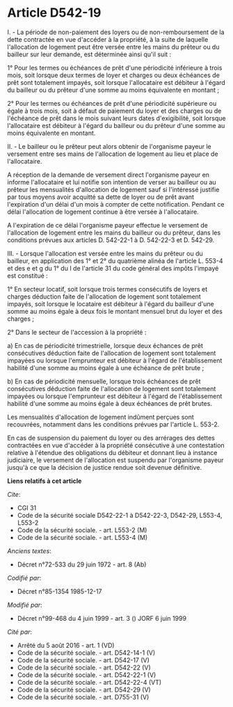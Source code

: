 # Article D542-19

I. - La période de non-paiement des loyers ou de non-remboursement de la dette contractée en vue d'accéder à la propriété, à
la suite de laquelle l'allocation de logement peut être versée entre les mains du prêteur ou du bailleur sur leur demande,
est déterminée ainsi qu'il suit :

1° Pour les termes ou échéances de prêt d'une périodicité inférieure à trois mois, soit lorsque deux termes de loyer et
charges ou deux échéances de prêt sont totalement impayés, soit lorsque l'allocataire est débiteur à l'égard du bailleur ou
du prêteur d'une somme au moins équivalente en montant ;

2° Pour les termes ou échéances de prêt d'une périodicité supérieure ou égale à trois mois, soit à défaut de paiement du
loyer et des charges ou de l'échéance de prêt dans le mois suivant leurs dates d'exigibilité, soit lorsque l'allocataire est
débiteur à l'égard du bailleur ou du prêteur d'une somme au moins équivalente en montant.

II. - Le bailleur ou le prêteur peut alors obtenir de l'organisme payeur le versement entre ses mains de l'allocation de
logement au lieu et place de l'allocataire.

A réception de la demande de versement direct l'organisme payeur en informe l'allocataire et lui notifie son intention de
verser au bailleur ou au prêteur les mensualités d'allocation de logement sauf si l'intéressé justifie par tous moyens avoir
acquitté sa dette de loyer ou de prêt avant l'expiration d'un délai d'un mois à compter de cette notification. Pendant ce
délai l'allocation de logement continue à être versée à l'allocataire.

A l'expiration de ce délai l'organisme payeur effectue le versement de l'allocation de logement entre les mains du bailleur
ou du prêteur, dans les conditions prévues aux articles D. 542-22-1 à D. 542-22-3 et D. 542-29.

III. - Lorsque l'allocation est versée entre les mains du prêteur ou du bailleur, en application des 1° et 2° du quatrième
alinéa de l'article L. 553-4 et des e et g du 1° du I de l'article 31 du code général des impôts l'impayé est constitué :

1° En secteur locatif, soit lorsque trois termes consécutifs de loyers et charges déduction faite de l'allocation de logement
sont totalement impayés, soit lorsque le locataire est débiteur à l'égard du bailleur d'une somme au moins égale à deux fois
le montant mensuel brut du loyer et des charges ;

2° Dans le secteur de l'accession à la propriété :

a) En cas de périodicité trimestrielle, lorsque deux échances de prêt consécutives déduction faite de l'allocation de
logement sont totalement impayées ou lorsque l'emprunteur est débiteur à l'égard de l'établissement habilité d'une somme au
moins égale à une échéance de prêt brute ;

b) En cas de périodicité mensuelle, lorsque trois échéances de prêt consécutives déduction faite de l'allocation de logement
sont totalement impayées ou lorsque l'emprunteur est débiteur à l'égard de l'établissement habilité d'une somme au moins
égale à deux échéances de prêt brutes.

Les mensualités d'allocation de logement indûment perçues sont recouvrées, notamment dans les conditions prévues par
l'article L. 553-2. 

En cas de suspension du paiement du loyer ou des arrérages des dettes contractées en vue d'accéder à la propriété consécutive
à une contestation relative à l'étendue des obligations du débiteur et donnant lieu à instance judiciaire, le versement de
l'allocation est suspendu par l'organisme payeur jusqu'à ce que la décision de justice rendue soit devenue définitive.

**Liens relatifs à cet article**

_Cite_:

  - CGI 31
  - Code de la sécurité sociale D542-22-1 à D542-22-3, D542-29, L553-4, L553-2
  - Code de la sécurité sociale. - art. L553-2 (M)
  - Code de la sécurité sociale. - art. L553-4 (M)

_Anciens textes_:

  - Décret n°72-533 du 29 juin 1972 - art. 8 (Ab)

_Codifié par_:

  - Décret n°85-1354 1985-12-17

_Modifié par_:

  - Décret n°99-468 du 4 juin 1999 - art. 3 () JORF 6 juin 1999

_Cité par_:

  - Arrêté du 5 août 2016 - art. 1 (VD)
  - Code de la sécurité sociale. - art. D542-14-1 (V)
  - Code de la sécurité sociale. - art. D542-17 (V)
  - Code de la sécurité sociale. - art. D542-22 (V)
  - Code de la sécurité sociale. - art. D542-22-1 (V)
  - Code de la sécurité sociale. - art. D542-22-4 (VT)
  - Code de la sécurité sociale. - art. D542-29 (V)
  - Code de la sécurité sociale. - art. D755-31 (V)
